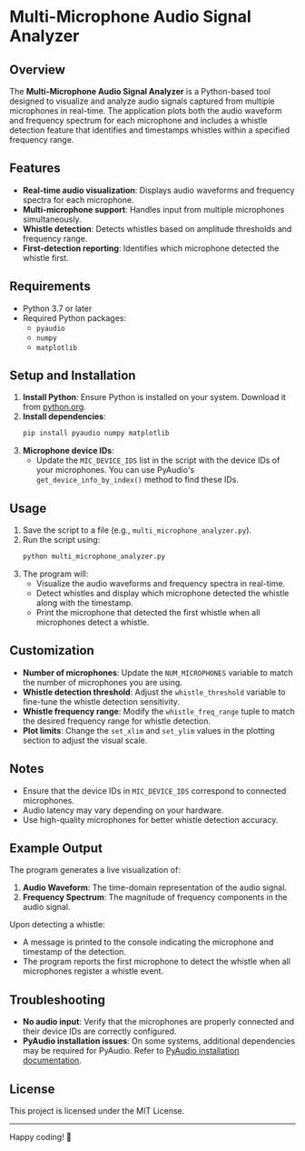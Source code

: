 # Multi-Microphone Audio Signal Analyzer

## Overview
The **Multi-Microphone Audio Signal Analyzer** is a Python-based tool designed to visualize and analyze audio signals captured from multiple microphones in real-time. The application plots both the audio waveform and frequency spectrum for each microphone and includes a whistle detection feature that identifies and timestamps whistles within a specified frequency range.

## Features
- **Real-time audio visualization**: Displays audio waveforms and frequency spectra for each microphone.
- **Multi-microphone support**: Handles input from multiple microphones simultaneously.
- **Whistle detection**: Detects whistles based on amplitude thresholds and frequency range.
- **First-detection reporting**: Identifies which microphone detected the whistle first.

## Requirements
- Python 3.7 or later
- Required Python packages:
  - `pyaudio`
  - `numpy`
  - `matplotlib`

## Setup and Installation
1. **Install Python**: Ensure Python is installed on your system. Download it from [python.org](https://www.python.org/downloads/).
2. **Install dependencies**:
   ```bash
   pip install pyaudio numpy matplotlib
   ```
3. **Microphone device IDs**:
   - Update the `MIC_DEVICE_IDS` list in the script with the device IDs of your microphones. You can use PyAudio's `get_device_info_by_index()` method to find these IDs.

## Usage
1. Save the script to a file (e.g., `multi_microphone_analyzer.py`).
2. Run the script using:
   ```bash
   python multi_microphone_analyzer.py
   ```
3. The program will:
   - Visualize the audio waveforms and frequency spectra in real-time.
   - Detect whistles and display which microphone detected the whistle along with the timestamp.
   - Print the microphone that detected the first whistle when all microphones detect a whistle.

## Customization
- **Number of microphones**: Update the `NUM_MICROPHONES` variable to match the number of microphones you are using.
- **Whistle detection threshold**: Adjust the `whistle_threshold` variable to fine-tune the whistle detection sensitivity.
- **Whistle frequency range**: Modify the `whistle_freq_range` tuple to match the desired frequency range for whistle detection.
- **Plot limits**: Change the `set_xlim` and `set_ylim` values in the plotting section to adjust the visual scale.

## Notes
- Ensure that the device IDs in `MIC_DEVICE_IDS` correspond to connected microphones.
- Audio latency may vary depending on your hardware.
- Use high-quality microphones for better whistle detection accuracy.

## Example Output
The program generates a live visualization of:
1. **Audio Waveform**: The time-domain representation of the audio signal.
2. **Frequency Spectrum**: The magnitude of frequency components in the audio signal.

Upon detecting a whistle:
- A message is printed to the console indicating the microphone and timestamp of the detection.
- The program reports the first microphone to detect the whistle when all microphones register a whistle event.

## Troubleshooting
- **No audio input**: Verify that the microphones are properly connected and their device IDs are correctly configured.
- **PyAudio installation issues**: On some systems, additional dependencies may be required for PyAudio. Refer to [PyAudio installation documentation](https://pypi.org/project/PyAudio/).

## License
This project is licensed under the MIT License.

---

Happy coding! 🎤


 
